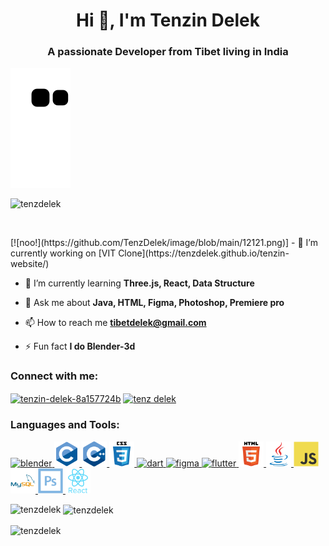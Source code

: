 <h1 align="center">Hi 👋, I'm Tenzin Delek</h1>
<h3 align="center">A passionate Developer from Tibet living in India</h3>

![Snake animation](https://github.com/TenzDelek/TenzDelek/blob/output/github-contribution-grid-snake.svg)
<p align="left"> <img src="https://komarev.com/ghpvc/?username=tenzdelek&label=Profile%20views&color=0e75b6&style=flat" alt="tenzdelek" /> </p>

<p align="left"> <a href="https://twitter.com/" target="blank"><img src="https://img.shields.io/twitter/follow/?logo=twitter&style=for-the-badge" alt="" /></a> </p>
[![noo!](https://github.com/TenzDelek/image/blob/main/12121.png)]
- 🔭 I’m currently working on [VIT Clone](https://tenzdelek.github.io/tenzin-website/)

- 🌱 I’m currently learning **Three.js, React, Data Structure**

- 💬 Ask me about **Java, HTML, Figma, Photoshop, Premiere pro**

- 📫 How to reach me **tibetdelek@gmail.com**

- ⚡ Fun fact **I do Blender-3d**

<h3 align="left">Connect with me:</h3>
<p align="left">
<a href="https://linkedin.com/in/tenzin-delek-8a157724b" target="blank"><img align="center" src="https://raw.githubusercontent.com/rahuldkjain/github-profile-readme-generator/master/src/images/icons/Social/linked-in-alt.svg" alt="tenzin-delek-8a157724b" height="30" width="40" /></a>
<a href="https://www.youtube.com/channel/UCwVcuGgZg-45Fg6OUNH-lTg" target="blank"><img align="center" src="https://raw.githubusercontent.com/rahuldkjain/github-profile-readme-generator/master/src/images/icons/Social/youtube.svg" alt="tenz delek" height="30" width="40" /></a>
</p>

<h3 align="left">Languages and Tools:</h3>
<p align="left"> <a href="https://www.blender.org/" target="_blank" rel="noreferrer"> <img src="https://download.blender.org/branding/community/blender_community_badge_white.svg" alt="blender" width="40" height="40"/> </a> <a href="https://www.cprogramming.com/" target="_blank" rel="noreferrer"> <img src="https://raw.githubusercontent.com/devicons/devicon/master/icons/c/c-original.svg" alt="c" width="40" height="40"/> </a> <a href="https://www.w3schools.com/cpp/" target="_blank" rel="noreferrer"> <img src="https://raw.githubusercontent.com/devicons/devicon/master/icons/cplusplus/cplusplus-original.svg" alt="cplusplus" width="40" height="40"/> </a> <a href="https://www.w3schools.com/css/" target="_blank" rel="noreferrer"> <img src="https://raw.githubusercontent.com/devicons/devicon/master/icons/css3/css3-original-wordmark.svg" alt="css3" width="40" height="40"/> </a> <a href="https://dart.dev" target="_blank" rel="noreferrer"> <img src="https://www.vectorlogo.zone/logos/dartlang/dartlang-icon.svg" alt="dart" width="40" height="40"/> </a> <a href="https://www.figma.com/" target="_blank" rel="noreferrer"> <img src="https://www.vectorlogo.zone/logos/figma/figma-icon.svg" alt="figma" width="40" height="40"/> </a> <a href="https://flutter.dev" target="_blank" rel="noreferrer"> <img src="https://www.vectorlogo.zone/logos/flutterio/flutterio-icon.svg" alt="flutter" width="40" height="40"/> </a> <a href="https://www.w3.org/html/" target="_blank" rel="noreferrer"> <img src="https://raw.githubusercontent.com/devicons/devicon/master/icons/html5/html5-original-wordmark.svg" alt="html5" width="40" height="40"/> </a> <a href="https://www.java.com" target="_blank" rel="noreferrer"> <img src="https://raw.githubusercontent.com/devicons/devicon/master/icons/java/java-original.svg" alt="java" width="40" height="40"/> </a> <a href="https://developer.mozilla.org/en-US/docs/Web/JavaScript" target="_blank" rel="noreferrer"> <img src="https://raw.githubusercontent.com/devicons/devicon/master/icons/javascript/javascript-original.svg" alt="javascript" width="40" height="40"/> </a> <a href="https://www.mysql.com/" target="_blank" rel="noreferrer"> <img src="https://raw.githubusercontent.com/devicons/devicon/master/icons/mysql/mysql-original-wordmark.svg" alt="mysql" width="40" height="40"/> </a> <a href="https://www.photoshop.com/en" target="_blank" rel="noreferrer"> <img src="https://raw.githubusercontent.com/devicons/devicon/master/icons/photoshop/photoshop-line.svg" alt="photoshop" width="40" height="40"/> </a> <a href="https://reactjs.org/" target="_blank" rel="noreferrer"> <img src="https://raw.githubusercontent.com/devicons/devicon/master/icons/react/react-original-wordmark.svg" alt="react" width="40" height="40"/> </a> </p>

<p><img align="left" src="https://github-readme-stats.vercel.app/api/top-langs?username=tenzdelek&show_icons=true&locale=en&layout=compact" alt="tenzdelek" /></p>

<p>&nbsp;<img align="center" src="https://github-readme-stats.vercel.app/api?username=tenzdelek&show_icons=true&locale=en" alt="tenzdelek" /></p>

<p><img align="center" src="https://github-readme-streak-stats.herokuapp.com/?user=tenzdelek&" alt="tenzdelek" /></p>
